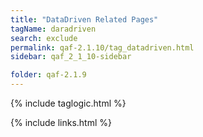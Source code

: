 ```yaml
---
title: "DataDriven Related Pages"
tagName: daradriven
search: exclude
permalink: qaf-2.1.10/tag_datadriven.html
sidebar: qaf_2_1_10-sidebar

folder: qaf-2.1.9
---
```

{% include taglogic.html %}

{% include links.html %}
